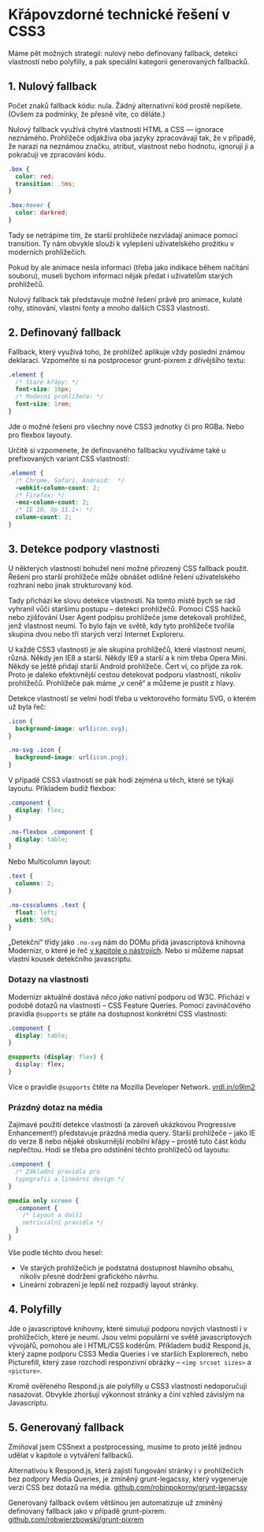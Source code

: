 # Křápovzdorné technické řešení v CSS3

Máme pět možných strategií: nulový nebo definovaný fallback, detekci vlastností nebo polyfilly, a pak speciální kategorii generovaných fallbacků.

## 1. Nulový fallback

Počet znaků fallback kódu: nula. Žádný alternativní kód prostě nepíšete. (Ovšem za podmínky, že přesně víte, co děláte.)

Nulový fallback využívá chytré vlastnosti HTML a CSS — ignorace neznámého. Prohlížeče odjakživa oba jazyky zpracovávají tak, že v případě, že narazí na neznámou značku, atribut, vlastnost nebo hodnotu, ignorují ji a pokračují ve zpracování kódu.

```css
.box {
  color: red;
  transition: .5ms;
}

.box:hover {
  color: darkred;
}
```

Tady se netrápíme tím, že starší prohlížeče nezvládají animace pomocí transition. Ty nám obvykle slouží k vylepšení uživatelského prožitku v moderních prohlížečích.

Pokud by ale animace nesla informaci (třeba jako indikace během načítání souboru), museli bychom informaci nějak předat i uživatelům starých prohlížečů.

Nulový fallback tak představuje možné řešení právě pro animace, kulaté rohy, stínování, vlastní fonty a mnoho dalších CSS3 vlastností.

## 2. Definovaný fallback

Fallback, který využívá toho, že prohlížeč aplikuje vždy poslední známou deklaraci. Vzpomeňte si na postprocesor grunt-pixrem z dřívějšího textu:

```css
.element {
  /* Staré křápy: */
  font-size: 16px;
  /* Moderní prohlížeče: */
  font-size: 1rem;
}
```

Jde o možné řešení pro všechny nové CSS3 jednotky či pro RGBa. Nebo pro flexbox layouty.

Určitě si vzpomenete, že definovaného fallbacku využíváme také u prefixovaných variant CSS vlastností:

```css
.element {
  /* Chrome, Safari, Android:  */
  -webkit-column-count: 2;
  /* Firefox: */
  -moz-column-count: 2;
  /* IE 10, Op 11.1+: */
  column-count: 2;
}
```

## 3. Detekce podpory vlastnosti

U některých vlastností bohužel není možné přirozený CSS fallback použít. Řešení pro starší prohlížeče může obnášet odlišné řešení uživatelského rozhraní nebo jinak strukturovaný kód.

Tady přichází ke slovu detekce vlastností. Na tomto místě bych se rád vyhranil vůči staršímu postupu – detekci prohlížečů. Pomocí CSS hacků nebo zjišťování User Agent podpisu prohlížeče jsme detekovali prohlížeč, jenž vlastnost neumí. To bylo fajn ve světě, kdy tyto prohlížeče tvořila skupina dvou nebo tří starých verzí Internet Exploreru.

U každé CSS3 vlastnosti je ale skupina prohlížečů, které vlastnost neumí, různá. Někdy jen IE8 a starší. Někdy IE9 a starší a k nim třeba Opera Mini. Někdy se ještě přidají starší Android prohlížeče. Čert ví, co přijde za rok. Proto je daleko efektivnější cestou detekovat podporu vlastností, nikoliv prohlížečů. Prohlížeče pak máme „v ceně“ a můžeme je pustit z hlavy.

Detekce vlastností se velmi hodí třeba u vektorového formátu SVG, o kterém už byla řeč:

```css
.icon {
  background-image: url(icon.svg);
}

.no-svg .icon {
  background-image: url(icon.png);
}
```

V případě CSS3 vlastností se pak hodí zejména u těch, které se týkají layoutu. Příkladem budiž flexbox:

```css
.component {
  display: flex;
}

.no-flexbox .component {
  display: table;
}
```

Nebo Multicolumn layout:

```css
.text {
  columns: 2;
}

.no-csscolumns .text {
  float: left;
  width: 50%;
}
```

„Detekční“ třídy jako `.no-svg` nám do DOMu přidá javascriptová knihovna Modernizr, o které je řeč [v kapitole o nástrojích](nastroje-atd.md). Nebo si můžeme napsat vlastní kousek detekčního javascriptu.

### Dotazy na vlastnosti

Modernizr aktuálně dostává *něco jako* nativní podporu od W3C. Přichází v podobě dotazů na vlastnosti – CSS Feature Queries. Pomocí zavináčového pravidla `@supports` se ptáte na dostupnost konkrétní CSS vlastnosti:

```css
.component {
  display: table;
}

@supports (display: flex) {
  display: flex;
}
```

Více o pravidle `@supports` čtěte na Mozilla Developer Network. [vrdl.in/o9lm2](https://developer.mozilla.org/en-US/docs/Web/CSS/@supports)

### Prázdný dotaz na média

Zajímavé použití detekce vlastnosti (a zároveň ukázkovou Progressive Enhancement!) představuje prázdná media query. Starší prohlížeče – jako IE do verze 8 nebo nějaké obskurnější mobilní křápy – prostě tuto část kódu nepřečtou. Hodí se třeba pro odstínění těchto prohlížečů od layoutu:

```css
.component {
  /* Základní pravidla pro
  typografii a lineární design */
}

@media only screen {
  .component {
    /* Layout a další
    netriviální pravidla */
  }
}
```

Vše podle těchto dvou hesel:

- Ve starých prohlížečích je podstatná dostupnost hlavního obsahu, nikoliv přesné dodržení grafického návrhu.
- Lineární zobrazení je lepší než rozpadlý layout stránky.

## 4. Polyfilly

Jde o javascriptové knihovny, které simulují podporu nových vlastností i v prohlížečích, které je neumí. Jsou velmi populární ve světě javascriptových vývojářů, pomohou ale i HTML/CSS kodérům. Příkladem budiž Respond.js, který zapne podporu CSS3 Media Queries i ve starších Explorerech, nebo Picturefill, který zase rozchodí responzivní obrázky – `<img srcset sizes>` a `<picture>`.

Kromě ověřeného Respond.js ale polyfilly u CSS3 vlastností nedoporučuji nasazovat. Obvykle zhoršují výkonnost stránky a činí vzhled závislým na Javascriptu.

## 5. Generovaný fallback

Zmiňoval jsem CSSnext a postprocessing, musíme to proto ještě jednou udělat v kapitole o vytváření fallbacků.

Alternativou k Respond.js, která zajistí fungování stránky i v prohlížečích bez podpory Media Queries, je zmíněný grunt-legacssy, který vygeneruje verzi CSS bez dotazů na média. [github.com/robinpokorny/grunt-legacssy](https://github.com/robinpokorny/grunt-legacssy)

Generovaný fallback ovšem většinou jen automatizuje už zmíněný definovaný fallback jako v případě grunt-pixrem. [github.com/robwierzbowski/grunt-pixrem](https://github.com/robwierzbowski/grunt-pixrem)
